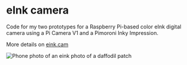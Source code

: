# eInk camera

Code for my two prototypes for a Raspberry Pi-based color eInk digital camera using a Pi Camera V1 and a Pimoroni Inky Impression.

More details on [eink.cam](http://eink.cam/)

![Phone photo of an eink photo of a daffodil patch](https://eink.cam/img/eink-daffodils.jpeg)
